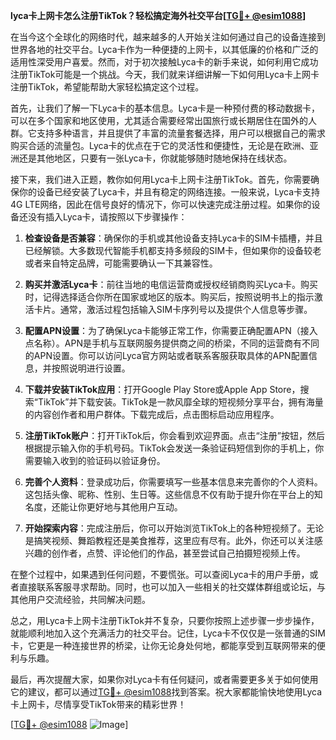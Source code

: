 **lyca卡上网卡怎么注册TikTok？轻松搞定海外社交平台[[TG💪+ @esim1088](https://t.me/s/esim1088)]**

在当今这个全球化的网络时代，越来越多的人开始关注如何通过自己的设备连接到世界各地的社交平台。Lyca卡作为一种便捷的上网卡，以其低廉的价格和广泛的适用性深受用户喜爱。然而，对于初次接触Lyca卡的新手来说，如何利用它成功注册TikTok可能是一个挑战。今天，我们就来详细讲解一下如何用Lyca卡上网卡注册TikTok，希望能帮助大家轻松搞定这个过程。

首先，让我们了解一下Lyca卡的基本信息。Lyca卡是一种预付费的移动数据卡，可以在多个国家和地区使用，尤其适合需要经常出国旅行或长期居住在国外的人群。它支持多种语言，并且提供了丰富的流量套餐选择，用户可以根据自己的需求购买合适的流量包。Lyca卡的优点在于它的灵活性和便捷性，无论是在欧洲、亚洲还是其他地区，只要有一张Lyca卡，你就能够随时随地保持在线状态。

接下来，我们进入正题，教你如何用Lyca卡上网卡注册TikTok。首先，你需要确保你的设备已经安装了Lyca卡，并且有稳定的网络连接。一般来说，Lyca卡支持4G LTE网络，因此在信号良好的情况下，你可以快速完成注册过程。如果你的设备还没有插入Lyca卡，请按照以下步骤操作：

1. **检查设备是否兼容**：确保你的手机或其他设备支持Lyca卡的SIM卡插槽，并且已经解锁。大多数现代智能手机都支持多频段的SIM卡，但如果你的设备较老或者来自特定品牌，可能需要确认一下其兼容性。

2. **购买并激活Lyca卡**：前往当地的电信运营商或授权经销商购买Lyca卡。购买时，记得选择适合你所在国家或地区的版本。购买后，按照说明书上的指示激活卡片。通常，激活过程包括输入SIM卡序列号以及提供个人信息等步骤。

3. **配置APN设置**：为了确保Lyca卡能够正常工作，你需要正确配置APN（接入点名称）。APN是手机与互联网服务提供商之间的桥梁，不同的运营商有不同的APN设置。你可以访问Lyca官方网站或者联系客服获取具体的APN配置信息，并按照说明进行设置。

4. **下载并安装TikTok应用**：打开Google Play Store或Apple App Store，搜索“TikTok”并下载安装。TikTok是一款风靡全球的短视频分享平台，拥有海量的内容创作者和用户群体。下载完成后，点击图标启动应用程序。

5. **注册TikTok账户**：打开TikTok后，你会看到欢迎界面。点击“注册”按钮，然后根据提示输入你的手机号码。TikTok会发送一条验证码短信到你的手机上，你需要输入收到的验证码以验证身份。

6. **完善个人资料**：登录成功后，你需要填写一些基本信息来完善你的个人资料。这包括头像、昵称、性别、生日等。这些信息不仅有助于提升你在平台上的知名度，还能让你更好地与其他用户互动。

7. **开始探索内容**：完成注册后，你可以开始浏览TikTok上的各种短视频了。无论是搞笑视频、舞蹈教程还是美食推荐，这里应有尽有。此外，你还可以关注感兴趣的创作者，点赞、评论他们的作品，甚至尝试自己拍摄短视频上传。

在整个过程中，如果遇到任何问题，不要慌张。可以查阅Lyca卡的用户手册，或者直接联系客服寻求帮助。同时，也可以加入一些相关的社交媒体群组或论坛，与其他用户交流经验，共同解决问题。

总之，用Lyca卡上网卡注册TikTok并不复杂，只要你按照上述步骤一步步操作，就能顺利地加入这个充满活力的社交平台。记住，Lyca卡不仅仅是一张普通的SIM卡，它更是一种连接世界的桥梁，让你无论身处何地，都能享受到互联网带来的便利与乐趣。

最后，再次提醒大家，如果你对Lyca卡有任何疑问，或者需要更多关于如何使用它的建议，都可以通过[TG💪+ @esim1088](https://t.me/s/esim1088)找到答案。祝大家都能愉快地使用Lyca卡上网卡，尽情享受TikTok带来的精彩世界！

[[TG💪+ @esim1088](https://t.me/s/esim1088) ![Image](https://i.postimg.cc/4NQfJmqS/Snipaste-2025-05-13-00-14-12.png)]
